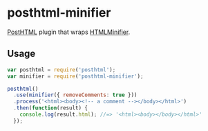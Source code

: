 # posthtml-minifier

[PostHTML][1] plugin that wraps [HTMLMinifier][2].

## Usage

```js
var posthtml = require('posthtml');
var minifier = require('posthtml-minifier');

posthtml()
  .use(minifier({ removeComments: true }))
  .process('<html><body><!-- a comment --></body></html>')
  .then(function(result) {
    console.log(result.html); //=> '<html><body></body></html>'
  });
```

[1]: https://github.com/posthtml/posthtml
[2]: https://github.com/kangax/html-minifier
